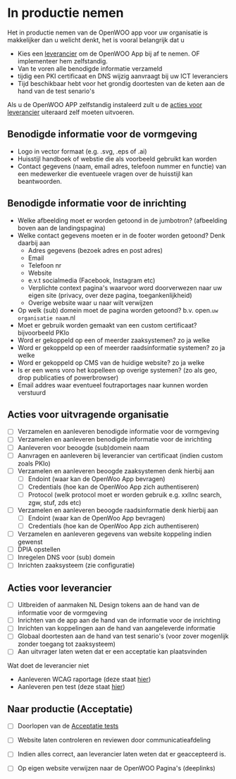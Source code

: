 # In productie nemen

Het in productie nemen van de OpenWOO app voor uw organisatie is makkelijker dan u welicht denkt, het is vooral belangrijk dat u 
- Kies een [leverancier](https://openwoo.app/pages/Documentatie/Kosten) om de OpenWOO App bij af te nemen. OF implementeer hem zelfstandig.
- Van te voren alle benodigde informatie verzameld
- tijdig een PKI certificaat en DNS wijzig aanvraagt bij uw ICT leveranciers
- Tijd beschikbaar hebt voor het grondig doortesten van de keten aan de hand van de test senario's

Als u de OpenWOO APP zelfstandig instaleerd zult u de [acties voor leverancier](#acties-voor-leverancier) uiteraard zelf moeten uitvoeren.

## Benodigde informatie voor de vormgeving
- Logo in vector formaat (e.g. .svg, .eps of .ai)
- Huisstijl handboek of webstie die als voorbeeld gebruikt kan worden
- Contact gegevens (naam, email adres, telefoon nummer en functie) van een medewerker die eventueele vragen over de huisstijl kan beantwoorden.

## Benodigde informatie voor de inrichting
- Welke afbeelding moet er worden getoond in de jumbotron? (afbeelding boven aan de landingspagina)
- Welke contact gegevens moeten er in de footer worden getoond? Denk daarbij aan
  - Adres gegevens (bezoek adres en post adres)
  - Email
  - Telefoon nr
  - Website
  - e.v.t socialmedia (Facebook, Instagram etc)
  - Verplichte context pagina's waarvoor word doorverwezen naar uw eigen site (privacy, over deze pagina, toegankenlijkheid)
  - Overige website waar u naar wilt verwijzen
- Op welk (sub) domein moet de pagina worden getoond? b.v. open.`uw organisatie naam`.nl
- Moet er gebruik worden gemaakt van een custom certificaat? bijvoorbeeld PKIo
- Word er gekoppeld op een of meerder zaaksystemen? zo ja welke
- Word er gekoppeld op een of meerder raadsinformatie systemen? zo ja welke
- Word er gekoppeld op CMS van de huidige website? zo ja welke
- Is er een wens voro het kopelleen op overige systemen? (zo als geo, drop publicaties of powerbrowser)
- Email addres waar eventueel foutraportages naar kunnen worden verstuurd

## Acties voor uitvragende organisatie

- [ ] Verzamelen en aanleveren benodigde informatie voor de vormgeving
- [ ] Verzamelen en aanleveren benodigde informatie voor de inrichting
- [ ] Aanleveren voor beoogde (sub)domein naam
- [ ] Aanvragen en aanleveren bij leverancier van certificaat (indien custom zoals PKIo)
- [ ] Verzamelen en aanleveren beoogde zaaksystemen denk hierbij aan
  - [ ] Endoint (waar kan de OpenWoo App bevragen)
  - [ ] Credentials (hoe kan de OpenWoo App zich authentiseren)
  - [ ] Protocol (welk protocol moet er worden gebruik e.g. xxllnc search, zgw, stuf, zds etc)
- [ ] Verzamelen en aanleveren beoogde raadsinformatie denk hierbij aan
   - [ ] Endoint (waar kan de OpenWoo App bevragen)
   - [ ] Credentials (hoe kan de OpenWoo App zich authentiseren)
- [ ] Verzamelen en aanleveren gegevens van website koppeling indien gewenst
- [ ] DPIA opstellen
- [ ] Inregelen DNS voor (sub) domein
- [ ] Inrichten zaaksysteem (zie configuratie)

## Acties voor leverancier

- [ ] Uitbreiden of aanmaken NL Design tokens aan de hand van de informatie voor de vormgeving
- [ ] Inrichten van de app aan de hand van de informatie voor de inrichting
- [ ] Inrichten van koppelingen aan de hand van aangeleverde informatie
- [ ] Globaal doortesten aan de hand van test senario's (voor zover mogenlijk zonder toegang tot zaaksysteem)
- [ ] Aan uitvrager laten weten dat er een acceptatie kan plaatsvinden

Wat doet de leverancier niet
- Aanleveren WCAG raportage (deze staat [hier]())
- Aanleveren pen test (deze staat [hier]())

## Naar productie (Acceptatie)

- [ ] Doorlopen van de [Acceptatie tests]()
- [ ] Website laten controleren en reviewen door communicatieafdeling
- [ ] Indien alles correct, aan leverancier laten weten dat er geaccepteerd is.
- [ ] Op eigen website verwijzen naar de OpenWOO Pagina's (deeplinks)

